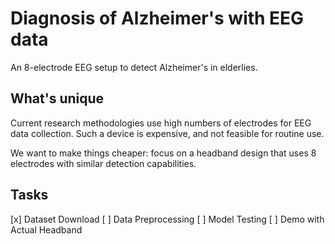 # Diagnosis of Alzheimer's with EEG data

An 8-electrode EEG setup to detect Alzheimer's in elderlies.

## What's unique

Current research methodologies use high numbers of electrodes for EEG data collection. Such a device is expensive, and not feasible for routine use.

We want to make things cheaper: focus on a headband design that uses 8 electrodes with similar detection capabilities.

## Tasks
[x] Dataset Download
[ ] Data Preprocessing
[ ] Model Testing
[ ] Demo with Actual Headband

